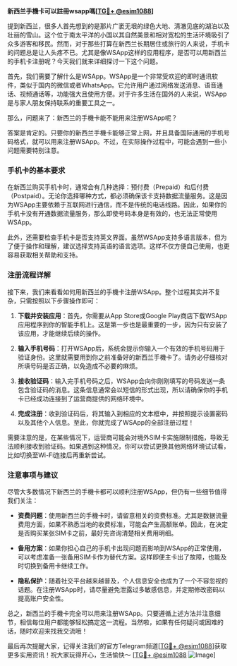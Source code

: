 **新西兰手機卡可以註冊wsapp嗎[[TG💪+ @esim1088](https://t.me/s/esim1088)]**

提到新西兰，很多人首先想到的是那片广袤无垠的绿色大地、清澈见底的湖泊以及壮丽的雪山。这个位于南太平洋的小国以其自然美景和相对宽松的生活环境吸引了众多游客和移民。然而，对于那些打算在新西兰长期居住或旅行的人来说，手机卡的问题总是让人头疼不已。尤其是像WSApp这样的应用程序，是否可以用新西兰的手机卡注册呢？今天我们就来详细探讨一下这个问题。

首先，我们需要了解什么是WSApp。WSApp是一个非常受欢迎的即时通讯软件，类似于国内的微信或者WhatsApp。它允许用户通过网络发送消息、语音通话、视频通话等，功能强大且使用方便。对于许多生活在国外的人来说，WSApp是与家人朋友保持联系的重要工具之一。

那么，问题来了：新西兰的手機卡能不能用来注册WSApp呢？

答案是肯定的。只要你的新西兰手機卡能够正常上网，并且具备国际通用的手机号码格式，就可以用来注册WSApp。不过，在实际操作过程中，可能会遇到一些小问题需要特别注意。

### 手机卡的基本要求

在新西兰购买手机卡时，通常会有几种选择：预付费（Prepaid）和后付费（Postpaid）。无论你选择哪种方式，都必须确保该卡支持数据流量服务。这是因为WSApp主要依赖于互联网进行通信，而不是传统的电话线路。因此，如果你的手机卡没有开通数据流量服务，那么即使号码本身是有效的，也无法正常使用WSApp。

此外，还需要检查手机卡是否支持英文界面。虽然WSApp支持多语言版本，但为了便于操作和理解，建议选择支持英语的语言选项。这样不仅方便自己使用，也更容易获取相关帮助和支持。

### 注册流程详解

接下来，我们来看看如何用新西兰的手機卡注册WSApp。整个过程其实并不复杂，只需按照以下步骤操作即可：

1. **下载并安装应用**：首先，你需要从App Store或Google Play商店下载WSApp应用程序到你的智能手机上。这是第一步也是最重要的一步，因为只有安装了该应用，才能继续后续的操作。

2. **输入手机号码**：打开WSApp后，系统会提示你输入一个有效的手机号码用于验证身份。这里就需要用到你之前准备好的新西兰手機卡了。请务必仔细核对所填号码是否正确，以免造成不必要的麻烦。

3. **接收验证码**：输入完手机号码之后，WSApp会向你刚刚填写的号码发送一条包含验证码的消息。这条信息通常会以短信的形式出现，所以请确保你的手机卡已经成功连接到了运营商提供的网络环境中。

4. **完成注册**：收到验证码后，将其输入到相应的文本框中，并按照提示设置密码以及其他个人信息。至此，你就完成了WSApp的全部注册过程！

需要注意的是，在某些情况下，运营商可能会对境外SIM卡实施限制措施，导致无法顺利接收到验证码。如果遇到这种情况，你可以尝试更换其他网络环境试试看，比如切换至Wi-Fi连接后再重新尝试。

### 注意事项与建议

尽管大多数情况下新西兰的手機卡都可以顺利注册WSApp，但仍有一些细节值得我们关注：

- **资费问题**：使用新西兰的手機卡时，请留意相关的资费标准。尤其是数据流量费用方面，如果不熟悉当地的收费标准，可能会产生高额账单。因此，在决定是否购买某张SIM卡之前，最好先咨询清楚相关费用明细。
  
- **备用方案**：如果你担心自己的手机卡出现问题而影响到WSApp的正常使用，可以考虑准备一张备用SIM卡作为替代方案。这样即便主卡出了故障，也能及时切换到备用卡继续工作。

- **隐私保护**：随着社交平台越来越普及，个人信息安全也成为了一个不容忽视的话题。在注册WSApp时，请尽量避免泄露过多敏感信息，并定期修改密码以提高账户安全性。

总之，新西兰的手機卡完全可以用来注册WSApp。只要遵循上述方法并注意细节，相信每位用户都能够轻松搞定这一流程。当然啦，如果有任何疑问或困难的话，随时欢迎来找我交流哦！

最后再次提醒大家，记得关注我们的官方Telegram频道[[TG💪+ @esim1088](https://t.me/s/esim1088)]获取更多实用资讯！祝大家玩得开心，生活愉快～ [[TG💪+ @esim1088](https://t.me/s/esim1088) ![Image](https://i.postimg.cc/4NQfJmqS/Snipaste-2025-05-13-00-14-12.png)]